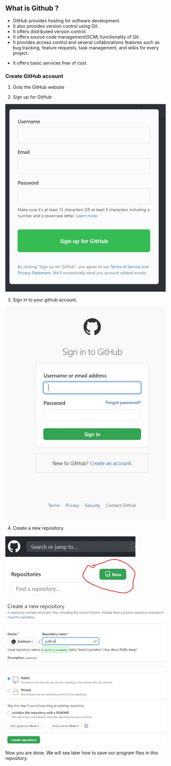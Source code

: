 ## What is Github ?

- GitHub provides hosting for software development.
- It also provides version control using Git.
- It offers distributed version control.
- It offers source code management(SCM) functionality of Git.
- It provides access control and several collaborations features such as bug tracking, feature requests, task management, and wikis for every project.

* It offers basic services free of cost.

### Create GitHub account

1. Goto the GitHub website [](https://github.com/)

2. Sign up for GitHub

![](./github1.JPG)

3. Sign in to your github account.

![](./github2.JPG)

4. Create a new repository

![](./github3.JPG)

![](./github4.JPG)


Now you are done. We will see later how to save our program files in this repository.
